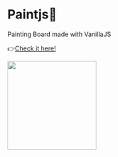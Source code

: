 # Paintjs🎨

 Painting Board made with VanillaJS
 
 👉[Check it here!](https://huiwon-rho.github.io/paintjs/)
 
 <img src="https://huiwon-rho.github.io/paintjs/blob/master/images/preview.JPG" width="200">
